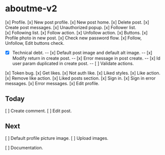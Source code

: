 # aboutme-v2

[x] Profile.
[x] New post profile.
[x] New post home.
[x] Delete post.
[x] Create post messages.
[x] Unauthorized popup.
[x] Follower list.
[x] Following list.
[x] Follow action.
[x] Unfollow action.
[x] Buttons.
[x] Profile photo in new post.
[x] Check new password flow.
[x] Follow, Unfollow, Edit buttons check.

- [x] Technical debt.
      -- [x] Default post image and default alt image.
      -- [x] Modify return in create post.
      -- [x] Error message in post create.
      -- [x] Id user param duplicated in create post.
      -- [ ] Validate actions.

[x] Token bug.
[x] Get likes.
[x] Not auth like.
[x] Liked styles.
[x] Like action.
[x] Remove like action.
[x] Liked posts section.
[x] Sign in.
[x] Sign in error messages.
[x] Error messages.
[x] Edit profile.

## Today

[ ] Create comment.
[ ] Edit post.

## Next

[ ] Default profile picture image.
[ ] Upload images.

[ ] Documentation.
